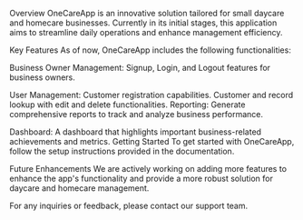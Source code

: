 Overview OneCareApp is an innovative solution tailored for small daycare and homecare businesses. Currently in its initial stages, this application aims to streamline daily operations and enhance management efficiency.

Key Features As of now, OneCareApp includes the following functionalities:

Business Owner Management: Signup, Login, and Logout features for business owners.

User Management: Customer registration capabilities. Customer and record lookup with edit and delete functionalities. Reporting: Generate comprehensive reports to track and analyze business performance.

Dashboard: A dashboard that highlights important business-related achievements and metrics. Getting Started To get started with OneCareApp, follow the setup instructions provided in the documentation.

Future Enhancements We are actively working on adding more features to enhance the app's functionality and provide a more robust solution for daycare and homecare management.

For any inquiries or feedback, please contact our support team.
